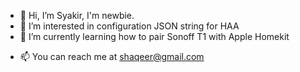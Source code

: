 - 👋 Hi, I’m Syakir, I'm newbie.
- 👀 I’m interested in configuration JSON string for HAA
- 🌱 I’m currently learning how to pair Sonoff T1 with Apple Homekit
<!-- - 💞️ I’m looking to collaborate on ... --->
- 📫 You can reach me at shaqeer@gmail.com

<!---
shaqeer/shaqeer is a ✨ special ✨ repository because its `README.md` (this file) appears on your GitHub profile.
You can click the Preview link to take a look at your changes.
--->
